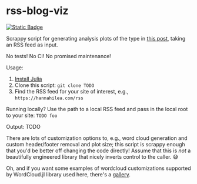 # rss-blog-viz
[<img alt="Static Badge" src="https://img.shields.io/badge/%F0%9F%AA%B4%20Houseplant%20-x?style=flat&amp;label=Project%20type&amp;color=1E1E1D">]("https://www.hannahilea.com/blog/houseplant-programming")

Scrappy script for generating analysis plots of the type in [this post](https://hannahilea.com/blog/blog-birthday-1/), taking an RSS feed as input.

No tests! No CI! No promised maintenance! 

Usage: 
1. [Install Julia](https://julialang.org/install/)
2. Clone this script: 
    `git clone TODO`
3. Find the RSS feed for your site of interest, e.g., `https://hannahilea.com/rss`

Running locally? Use the path to a local RSS feed and pass in the local root to your site: `TODO foo`

Output:
TODO

There are lots of customization options to, e.g., word cloud generation and custom header/footer removal and plot size; this script is scrappy enough that you'd be better off changing the code directly! Assume that this is *not* a beautifully engineered library that nicely inverts control to the caller. 😅

Oh, and if you want some examples of wordcloud customizations supported by WordCloud.jl library used here, there's a [gallery](https://github.com/guo-yong-zhi/WordCloud-Gallery/blob/main/README.md).
